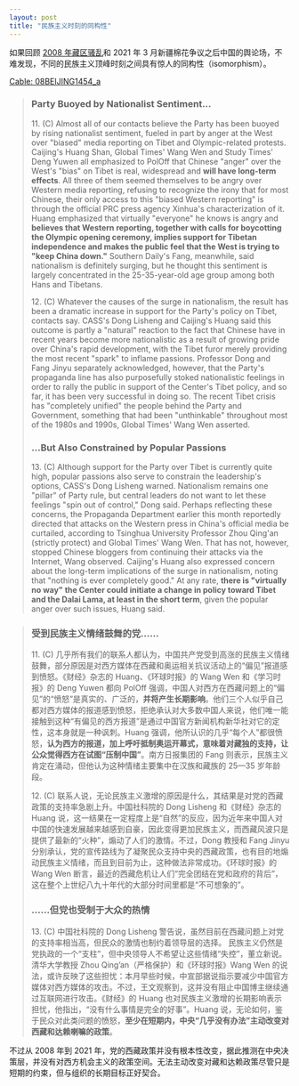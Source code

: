 ```yaml
---
layout: post
title: "民族主义时刻的同构性"
---
```

如果回顾 [2008 年藏区骚乱](https://zh.wikipedia.org/zh-cn/2008%E5%B9%B4%E8%A5%BF%E8%97%8F%E9%AA%9A%E4%B9%B1)和 2021 年 3 月新疆棉花争议之后中国的舆论场，不难发现，不同的民族主义顶峰时刻之间具有惊人的同构性（isomorphism）。

[Cable: 08BEIJING1454_a](https://wikileaks.org/plusd/cables/08BEIJING1454_a.html)

> ### Party Buoyed by Nationalist Sentiment... 
>
> 11\. (C) Almost all of our contacts believe the Party has been buoyed by rising nationalist sentiment, fueled in part by anger at the West over "biased" media reporting on Tibet and Olympic-related protests.  Caijing's Huang Shan, Global Times' Wang Wen and Study Times' Deng Yuwen all emphasized to PolOff that Chinese "anger" over the West's "bias" on Tibet is real, widespread and **will have long-term effects**.  All three of them seemed themselves to be angry over Western media reporting, refusing to recognize the irony that for most Chinese, their only access to this "biased Western reporting" is through the official PRC press agency Xinhua's characterization of it.  Huang emphasized that virtually "everyone" he knows is angry and **believes that Western reporting, together with calls for boycotting the Olympic opening ceremony, implies support for Tibetan independence and makes the public feel that the West is trying to "keep China down."**  Southern Daily's Fang, meanwhile, said nationalism is definitely surging, but he thought this sentiment is largely concentrated in the 25-35-year-old age group among both Hans and Tibetans. 
>
> 12\. (C) Whatever the causes of the surge in nationalism, the result has been a dramatic increase in support for the Party's policy on Tibet, contacts say.  CASS's Dong Lisheng and Caijing's Huang said this outcome is partly a "natural" reaction to the fact that Chinese have in recent years become more nationalistic as a result of growing pride over China's rapid development, with the Tibet furor merely providing the most recent "spark" to inflame passions.  Professor Dong and Fang Jinyu separately acknowledged, however, that the Party's propaganda line has also purposefully stoked nationalistic feelings in order to rally the public in support of the Center's Tibet policy, and so far, it has been very successful in doing so.  The recent Tibet crisis has "completely unified" the people behind the Party and Government, something that had been "unthinkable" throughout most of the 1980s and 1990s, Global Times' Wang Wen asserted. 
> 
> ### ...But Also Constrained by Popular Passions
>
> 13\. (C) Although support for the Party over Tibet is currently quite high, popular passions also serve to constrain the leadership's options, CASS's Dong Lisheng warned.  Nationalism remains one "pillar" of Party rule, but central leaders do not want to let these feelings "spin out of control," Dong said.  Perhaps reflecting these concerns, the Propaganda Department earlier this month reportedly directed that attacks on the Western press in China's official media be curtailed, according to Tsinghua University Professor Zhou Qing'an (strictly protect) and Global Times' Wang Wen.  That has not, however, stopped Chinese bloggers from continuing their attacks via the Internet, Wang observed.  Caijing's Huang also expressed concern about the long-term implications of the surge in nationalism, noting that "nothing is ever completely good."  At any rate, **there is "virtually no way" the Center could initiate a change in policy toward Tibet and the Dalai Lama, at least in the short term**, given the popular anger over such issues, Huang said. 

> ### 受到民族主义情绪鼓舞的党……
>
> 11\. (C) 几乎所有我们的联系人都认为，中国共产党受到高涨的民族主义情绪鼓舞，部分原因是对西方媒体在西藏和奥运相关抗议活动上的“偏见”报道感到愤怒。《财经》杂志的 Huang、《环球时报》的 Wang Wen 和《学习时报》的 Deng Yuwen 都向 PolOff 强调，中国人对西方在西藏问题上的“偏见”的“愤怒”是真实的、广泛的，**并将产生长期影响**。他们三个人似乎自己都对西方媒体的报道感到愤怒，拒绝承认对大多数中国人来说，他们唯一能接触到这种“有偏见的西方报道”是通过中国官方新闻机构新华社对它的定性，这本身就是一种讽刺。Huang 强调，他所认识的几乎“每个人”都很愤怒，**认为西方的报道，加上呼吁抵制奥运开幕式，意味着对藏独的支持，让公众觉得西方在试图“压制中国”**。南方日报集团的 Fang 则表示，民族主义肯定在涌动，但他认为这种情绪主要集中在汉族和藏族的 25—35 岁年龄段。
>
> 12\. (C) 联系人说，无论民族主义激增的原因是什么，其结果是对党的西藏政策的支持率急剧上升。中国社科院的 Dong Lisheng 和《财经》杂志的 Huang 说，这一结果在一定程度上是“自然”的反应，因为近年来中国人对中国的快速发展越来越感到自豪，因此变得更加民族主义，而西藏风波只是提供了最新的“火种”，煽动了人们的激情。不过，Dong 教授和 Fang Jinyu 分别承认，党的宣传路线为了凝聚民众支持中央的西藏政策，也有目的地煽动民族主义情绪，而且到目前为止，这种做法非常成功。《环球时报》的 Wang Wen 断言，最近的西藏危机让人们“完全团结在党和政府的背后”，这在整个上世纪八九十年代的大部分时间里都是“不可想象的”。
> 
> ### ……但党也受制于大众的热情
>
> 13\. (C) 中国社科院的 Dong Lisheng 警告说，虽然目前在西藏问题上对党的支持率相当高，但民众的激情也制约着领导层的选择。 民族主义仍然是党执政的一个“支柱”，但中央领导人不希望让这些情绪“失控”，董立新说。清华大学教授 Zhou Qing’an（严格保护）和《环球时报》Wang Wen 的说法，或许反映了这些担忧：本月早些时候，中宣部据说指示要减少中国官方媒体对西方媒体的攻击。不过，王文观察到，这并没有阻止中国博主继续通过互联网进行攻击。《财经》的 Huang 也对民族主义激增的长期影响表示担忧，他指出，“没有什么事情是完全的好事”。Huang 说，无论如何，鉴于民众对此类问题的愤怒，**至少在短期内，中央“几乎没有办法”主动改变对西藏和达赖喇嘛的政策**。

不过从 2008 年到 2021 年，党的西藏政策并没有根本性改变，据此推测在中央决策层，并没有对西方机会主义的政策空间。无法主动改变对藏和达赖政策尽管只是短期的约束，但与组织的长期目标正好契合。
